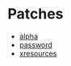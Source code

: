 # Patches

- [alpha](https://tools.suckless.org/dmenu/patches/alpha/)
- [password](https://tools.suckless.org/dmenu/patches/password/)
- [xresources](https://tools.suckless.org/dmenu/patches/xresources-alt/)
